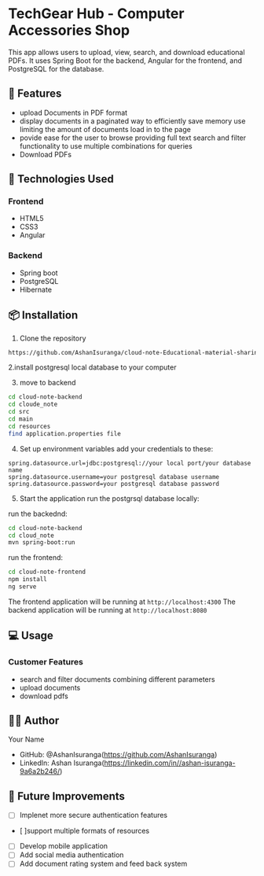# TechGear Hub - Computer Accessories Shop

This app allows users to upload, view, search, and download educational PDFs. It uses Spring Boot for the backend, Angular for the frontend, and PostgreSQL for the database.

## 🌟 Features

- upload Documents in PDF format
- display documents in a paginated way to efficiently save memory use 
  limiting the amount of documents load in to the page
- povide ease for the user to browse providing full text search and filter 
  functionality to use multiple combinations for queries
- Download PDFs

## 🚀 Technologies Used

### Frontend
- HTML5
- CSS3
- Angular

### Backend
- Spring boot
- PostgreSQL
- Hibernate

## 📦 Installation

1. Clone the repository
```bash
https://github.com/AshanIsuranga/cloud-note-Educational-material-sharing-platform.git
```
2.install postgresql local database to your computer

3. move to backend
```bash
cd cloud-note-backend
cd cloude_note
cd src
cd main
cd resources
find application.properties file
```

4. Set up environment variables
add your credentials to these:
```
spring.datasource.url=jdbc:postgresql://your local port/your database name
spring.datasource.username=your postgresql database username
spring.datasource.password=your postgresql database password
```

5. Start the application
run the postgrsql database locally:

run the backednd:
```bash
cd cloud-note-backend
cd cloud_note
mvn spring-boot:run
```
run the frontend:
```bash
cd cloud-note-frontend
npm install
ng serve
```
The frontend application will be running at `http://localhost:4300`
The backend application will be running at `http://localhost:8080`

## 💻 Usage

### Customer Features
- search and filter documents combining different parameters
- upload documents
- download pdfs

## 👨‍💻 Author

Your Name
- GitHub: @AshanIsuranga(https://github.com/AshanIsuranga)
- LinkedIn: Ashan Isuranga(https://linkedin.com/in//ashan-isuranga-9a6a2b246/)


## 🚧 Future Improvements

- [ ] Implenet more secure authentication features
- [ ]support multiple formats of resources
- [ ] Develop mobile application
- [ ] Add social media authentication
- [ ] Add document rating system and feed back system
